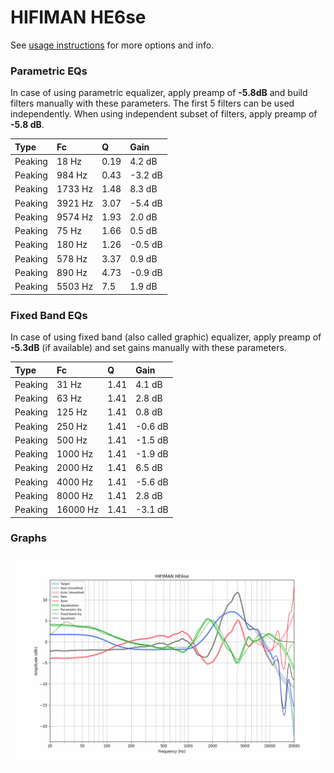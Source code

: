 # HIFIMAN HE6se
See [usage instructions](https://github.com/jaakkopasanen/AutoEq#usage) for more options and info.

### Parametric EQs
In case of using parametric equalizer, apply preamp of **-5.8dB** and build filters manually
with these parameters. The first 5 filters can be used independently.
When using independent subset of filters, apply preamp of **-5.8 dB**.

| Type    | Fc      |    Q | Gain    |
|:--------|:--------|:-----|:--------|
| Peaking | 18 Hz   | 0.19 | 4.2 dB  |
| Peaking | 984 Hz  | 0.43 | -3.2 dB |
| Peaking | 1733 Hz | 1.48 | 8.3 dB  |
| Peaking | 3921 Hz | 3.07 | -5.4 dB |
| Peaking | 9574 Hz | 1.93 | 2.0 dB  |
| Peaking | 75 Hz   | 1.66 | 0.5 dB  |
| Peaking | 180 Hz  | 1.26 | -0.5 dB |
| Peaking | 578 Hz  | 3.37 | 0.9 dB  |
| Peaking | 890 Hz  | 4.73 | -0.9 dB |
| Peaking | 5503 Hz | 7.5  | 1.9 dB  |

### Fixed Band EQs
In case of using fixed band (also called graphic) equalizer, apply preamp of **-5.3dB**
(if available) and set gains manually with these parameters.

| Type    | Fc       |    Q | Gain    |
|:--------|:---------|:-----|:--------|
| Peaking | 31 Hz    | 1.41 | 4.1 dB  |
| Peaking | 63 Hz    | 1.41 | 2.8 dB  |
| Peaking | 125 Hz   | 1.41 | 0.8 dB  |
| Peaking | 250 Hz   | 1.41 | -0.6 dB |
| Peaking | 500 Hz   | 1.41 | -1.5 dB |
| Peaking | 1000 Hz  | 1.41 | -1.9 dB |
| Peaking | 2000 Hz  | 1.41 | 6.5 dB  |
| Peaking | 4000 Hz  | 1.41 | -5.6 dB |
| Peaking | 8000 Hz  | 1.41 | 2.8 dB  |
| Peaking | 16000 Hz | 1.41 | -3.1 dB |

### Graphs
![](./HIFIMAN%20HE6se.png)